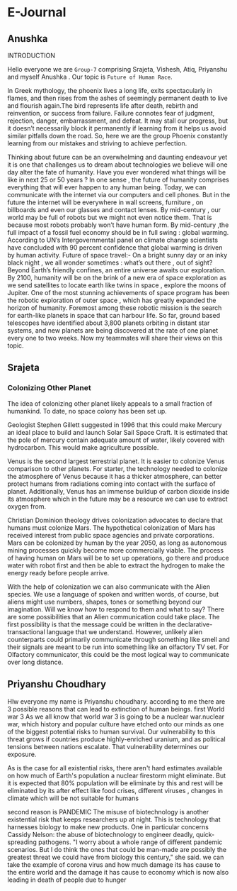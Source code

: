 # E-Journal

## Anushka

INTRODUCTION

Hello everyone we are `Group-7` comprising Srajeta, Vishesh, Atiq, Priyanshu and myself Anushka . Our topic is `Future of Human Race`.

In Greek mythology, the phoenix lives a long life, exits spectacularly in flames, and then rises from the ashes of seemingly permanent death to live and flourish again.The bird represents life after death, rebirth and reinvention, or success from failure. Failure connotes fear of judgment, rejection, danger, embarrassment, and defeat. It may stall our progress, but it doesn’t necessarily block it permanently if learning from it helps us avoid similar pitfalls down the road. So, here we are the group Phoenix constantly learning from our mistakes and striving to achieve perfection.

Thinking about future can be an overwhelming and daunting endeavour yet it is one that challenges us to dream about technologies we believe will one day alter the fate of humanity.
Have you ever wondered what things will be like in next 25 or 50 years ?
In one sense , the future of humanity comprises everything that will ever happen to any human being.
Today, we can communicate with the internet via our computers and cell phones. But in the future the internet will be everywhere in wall screens, furniture , on billboards and even our glasses and contact lenses.
By mid-century , our world may be full of robots but we might not even notice them. That is because most robots probably won’t have human form.
 By mid-century ,the full impact of a fossil fuel economy should be in full swing : global warming. According to UN’s Intergovernmental panel on climate change scientists have concluded with 90 percent confidence that global warming is driven by human activity.
Future of space travel:- 
On a bright sunny day or an inky black night , we all wonder sometimes : what’s out there , out of sight?
Beyond Earth’s friendly confines, an entire universe awaits our exploration.
By 2100, humanity will be on the brink of a new era of space exploration as we send satellites to locate earth like twins in space , explore the moons of Jupiter.
One of the most stunning achievements of space program has been the robotic exploration of outer space , which has greatly expanded the horizon of humanity.
Foremost among these robotic mission is  the search for earth-like planets in space that can harbour life. So far, ground based telescopes have identified about 3,800 planets orbiting in distant star systems, and new planets are being discovered at the rate of one planet every one to two weeks. 
Now my teammates will share their views on this topic.


## Srajeta


### Colonizing Other Planet

The idea of colonizing other planet likely appeals to a small fraction of humankind. To date, no space colony has been set up.

Geologist Stephen Gillett suggested in 1996 that this could make Mercury an ideal place to build and launch Solar Sail Space Craft. It is estimated that the pole of mercury contain adequate amount of water, likely covered with hydrocarbon. This would make agriculture possible.

Venus is the second largest terrestrial planet. It is easier to colonize Venus comparison to other planets. For starter, the technology needed to colonize the atmosphere of Venus because it has a thicker atmosphere, can better protect humans from radiations coming into contact with the surface of planet. Additionally, Venus has an immense buildup of carbon dioxide inside its atmosphere which in the future may be a resource we can use to extract oxygen from.

Christian Dominion theology drives colonization advocates to declare that humans must colonize Mars. The hypothetical colonization of Mars has received interest from public space agencies and private corporations. Mars can be colonized by human by the year 2050, as long as autonomous mining processes quickly become more commercially viable. The process of having human on Mars will be to set up operations, go there and produce water with robot first and then be able to extract the hydrogen to make the energy ready before people arrive.

With the help of colonization we can also communicate with the Alien species. We use a language of spoken and written words, of course, but aliens might use numbers, shapes, tones or something beyond our imagination. Will we know how to respond to them and what to say? There are some possibilities that an Alien communication could take place. The first possibility is that the message could be written in the declarative- transactional language that we understand. However, unlikely alien counterparts could primarily communicate through something like smell and their signals are meant to be run into something like an olfactory TV set. For Olfactory communicator, this could be the most logical way to communicate over long distance.


## Priyanshu Choudhary

Hlw everyone  my name is Priyanshu choudhary. according to me there are 3 possible reasons that can lead to extinction of human beings.
first World war 3
As we all know that world war 3 is going to be a nuclear war.nuclear war, which history and popular culture have etched onto our minds as one of the biggest potential risks to human survival. Our vulnerability to this threat grows if countries produce highly-enriched uranium, and as political tensions between nations escalate. That vulnerability determines our exposure. 

As is the case for all existential risks, there aren't hard estimates available on how much of Earth's population a nuclear firestorm might eliminate. But it is expected that 80% population will be eliminate by this and rest will be eliminated by its after effect like food crises, different viruses , changes in climate which will be not suitable for humans

second reason is PANDEMIC 
The misuse of biotechnology is another existential risk that keeps researchers up at night. This is technology that harnesses biology to make new products. One in particular concerns Cassidy Nelson: the abuse of biotechnology to engineer deadly, quick-spreading pathogens. "I worry about a whole range of different pandemic scenarios. But I do think the ones that could be man-made are possibly the greatest threat we could have from biology this century," she said. we can take the example of corona virus and how much damage its has cause to the entire world and the damage it has cause to economy which is now also leading in death of people due to hunger